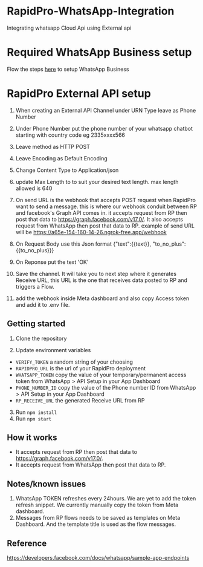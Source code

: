 # RapidPro-WhatsApp-Integration
Integrating whatsapp Cloud Api using External api

# Required WhatsApp Business setup
Flow the steps [here](https://developers.facebook.com/docs/whatsapp/cloud-api/get-started) to setup WhatsApp Business

# RapidPro External API setup

1. When creating an External API Channel under URN Type leave as Phone Number

2. Under Phone Number put the phone number of your whatsapp chatbot starting with country code eg 2335xxxx566

3. Leave method as HTTP POST

4. Leave Encoding as Default Encoding

5. Change Content Type to Application/json

6. update Max Length to to suit your desired text length. max length allowed is 640

7. On send URL is the webhook that accepts POST request when RapidPro want to send a message. this is where our webhook conduit between RP and facebook's Graph API comes in. it accepts request from RP then post that data to https://graph.facebook.com/v17.0/. It also accepts request from WhatsApp then post that data to RP. example of send URL will be https://a65e-154-160-14-26.ngrok-free.app/webhook

8. On Request Body use this Json format {"text":{{text}}, "to_no_plus":{{to_no_plus}}}

9. On Reponse put the text 'OK'

10. Save the channel. It will take you to next step where it generates Receive URL, this URL is the one that receives data posted to RP and triggers a Flow.

11. add the webhook inside Meta dashboard and also copy Access token and add it to .env file.

## Getting started

1. Clone the repository

2. Update environment variables
  - `VERIFY_TOKEN` a random string of your choosing
  - `RAPIDPRO_URL` is the url of your RapidPro deployment  
  - `WHATSAPP_TOKEN` copy the value of your temporary/permanent access token from WhatsApp > API Setup in your App Dashboard
  - `PHONE_NUMBER_ID` copy the value of the Phone number ID from WhatsApp > API Setup in your App Dashboard
  - `RP_RECEIVE_URL` the generated Receive URL from RP
3. Run `npm install`
4. Run `npm start`


## How it works
- It accepts request from RP then post that data to https://graph.facebook.com/v17.0/. 
- It accepts request from WhatsApp then post that data to RP.

## Notes/known issues
1. WhatsApp TOKEN refreshes every 24hours. We are yet to add the token refresh snippet. We  currently manually copy the token from Meta dashboard.
2. Messages from RP flows needs to be saved as templates on Meta Dashboard. And the template title is used as the flow messages.

## Reference
https://developers.facebook.com/docs/whatsapp/sample-app-endpoints